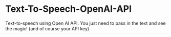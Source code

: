 # Text-To-Speech-OpenAI-API
 
Text-to-speech using Open AI API. You just need to pass in the text and see the magic! (and of course your API key)
